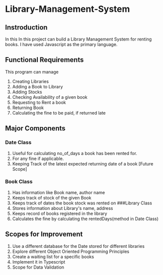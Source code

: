 # Library-Management-System
## Instroduction
In this In this project can build a Library Management System for renting books. I have used Javascript as the primary language. 

## Functional Requirements
This program can manage
1. Creating Libraries
2. Adding a Book to Library
3. Adding Stocks 
4. Checking Availability of a given book
5. Requesting to Rent a book
6. Returning Book
7. Calculating the fine to be paid, if returned late

<!--- and//## Design
//1. When you create a libr --->

## Major Components
### Date Class
  1. Useful for calculating no_of_days a book has been rented for.
  2. For any fine if applicable.
  3. Keeping Track of the latest expected returning date of a book [Future Scope]
### Book Class
  1. Has information like Book name, author name
  2. Keeps track of stock of the given Book
  3. Keeps track of dates the book stock was rented on
###Library Class
  1. Stores information about Library's name, address
  2. Keeps record of books registered in the library
  3. Calculates the fine by calculating the rentedDays(method in Date Class)
  
## Scopes for Improvement
1. Use a different database for the Date stored for different libraries
2. Explore different Object Oriented Programming Principles
3. Create a waiting list for a specific books
4. Implement it in Typescript
5. Scope for Data Validation


